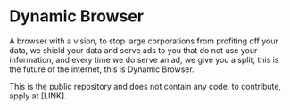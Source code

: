 # Dynamic Browser
A browser with a vision, to stop large corporations from profiting off your data, we shield your data and serve ads to you that do not use your information, and every time we do serve an ad, we give you a split, this is the future of the internet, this is Dynamic Browser.

This is the public repository and does not contain any code, to contribute, apply at [LINK].

